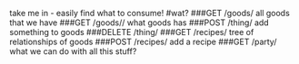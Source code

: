 take me in - easily find what to consume!
#wat?
###GET /goods/
all goods that we have
###GET /goods/<username>/
what goods has <username>
###POST /thing/
add something to goods
###DELETE /thing/<id>
###GET /recipes/
tree of relationships of goods
###POST /recipes/
add a recipe 
###GET /party/
what we can do with all this stuff?

